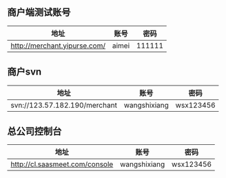 ## 商户端测试账号

| 地址                           | 账号    | 密码     |
| ---------------------------- | ----- | ------ |
| http://merchant.yipurse.com/ | aimei | 111111 |

## 商户svn

| 地址                            | 账号           | 密码        |
| ----------------------------- | ------------ | --------- |
| svn://123.57.182.190/merchant | wangshixiang | wsx123456 |



## 总公司控制台

| 地址                             | 账号           | 密码        |
| ------------------------------ | ------------ | --------- |
| http://cl.saasmeet.com/console | wangshixiang | wsx123456 |

